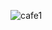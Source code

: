 ![cafe1](https://user-images.githubusercontent.com/75328768/218532115-2822b1f8-705c-4605-9da9-e26224a688b0.PNG)
